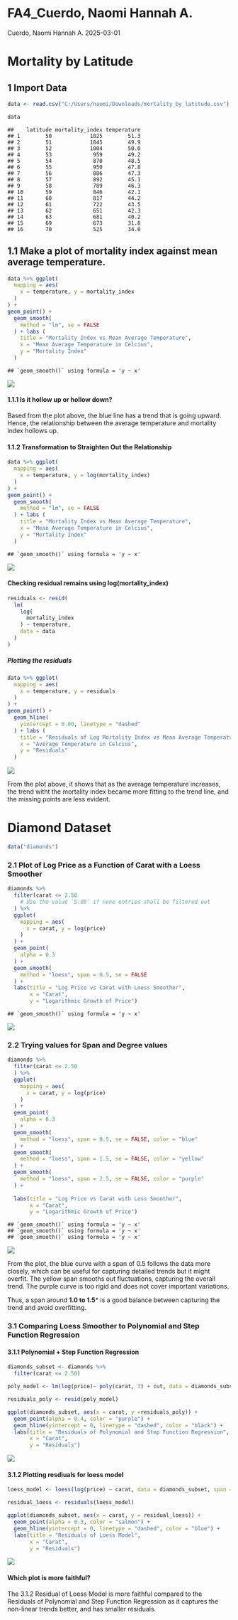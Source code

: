 FA4_Cuerdo, Naomi Hannah A.
================
Cuerdo, Naomi Hannah A.
2025-03-01

# Mortality by Latitude

## 1 Import Data

``` r
data <- read.csv("C:/Users/naomi/Downloads/mortality_by_latitude.csv")

data
```

    ##    latitude mortality_index temperature
    ## 1        50            1025        51.3
    ## 2        51            1045        49.9
    ## 3        52            1004        50.0
    ## 4        53             959        49.2
    ## 5        54             870        48.5
    ## 6        55             950        47.8
    ## 7        56             886        47.3
    ## 8        57             892        45.1
    ## 9        58             789        46.3
    ## 10       59             846        42.1
    ## 11       60             817        44.2
    ## 12       61             722        43.5
    ## 13       62             651        42.3
    ## 14       63             681        40.2
    ## 15       69             673        31.8
    ## 16       70             525        34.0

## 1.1 Make a plot of mortality index against mean average temperature.

``` r
data %>% ggplot(
  mapping = aes(
    x = temperature, y = mortality_index
  )
) +
geom_point() +
  geom_smooth(
    method = "lm", se = FALSE
  ) + labs (
    title = "Mortality Index vs Mean Average Temperature",
    x = "Mean Average Temperature in Celcius",
    y = "Mortality Index"
  )
```

    ## `geom_smooth()` using formula = 'y ~ x'

![](FA4_Cuerdo,-Naomi-Hannah-A._files/figure-gfm/mortality%20index%20plot-1.png)<!-- -->

#### 1.1.1 Is it hollow up or hollow down?

Based from the plot above, the blue line has a trend that is going
upward. Hence, the relationship between the average temperature and
mortality index hollows up.

#### 1.1.2 Transformation to Straighten Out the Relationship

``` r
data %>% ggplot(
  mapping = aes(
    x = temperature, y = log(mortality_index)
  )
) +
geom_point() +
  geom_smooth(
    method = "lm", se = FALSE
  ) + labs (
    title = "Mortality Index vs Mean Average Temperature",
    x = "Mean Average Temperature in Celcius",
    y = "Mortality Index"
  )
```

    ## `geom_smooth()` using formula = 'y ~ x'

![](FA4_Cuerdo,-Naomi-Hannah-A._files/figure-gfm/transformation-1.png)<!-- -->

#### Checking residual remains using log(mortality_index)

``` r
residuals <- resid(
  lm(
    log(
      mortality_index
    ) ~ temperature,
    data = data
  )
)
```

##### Plotting the residuals

``` r
data %>% ggplot(
  mapping = aes(
    x = temperature, y = residuals
  )
) +
geom_point() +
  geom_hline(
    yintercept = 0.00, linetype = "dashed"
  ) + labs (
    title = "Residuals of Log Mortality Index vs Mean Average Temperature",
    x = "Average Temperature in Celcius",
    y = "Residuals"
  )
```

![](FA4_Cuerdo,-Naomi-Hannah-A._files/figure-gfm/residuals%20plot-1.png)<!-- -->

From the plot above, it shows that as the average temperature increases,
the trend witht the mortality index became more fitting to the trend
line, and the missing points are less evident.

# Diamond Dataset

``` r
data("diamonds")
```

### 2.1 Plot of Log Price as a Function of Carat with a Loess Smoother

``` r
diamonds %>%
  filter(carat <= 2.50
    # Use the value `5.00` if none entries shall be filtered out
  ) %>%
  ggplot(
    mapping = aes(
      x = carat, y = log(price)
    )
  ) +
  geom_point(
    alpha = 0.3
  ) +
  geom_smooth(
    method = "loess", span = 0.5, se = FALSE
  ) +
  labs(title = "Log Price vs Carat with Loess Smoother",
       x = "Carat",
       y = "Logarithmic Growth of Price")
```

    ## `geom_smooth()` using formula = 'y ~ x'

![](FA4_Cuerdo,-Naomi-Hannah-A._files/figure-gfm/unnamed-chunk-1-1.png)<!-- -->

### 2.2 Trying values for Span and Degree values

``` r
diamonds %>%
  filter(carat <= 2.50
  ) %>%
  ggplot(
    mapping = aes(
      x = carat, y = log(price)
    )
  ) +
  geom_point(
    alpha = 0.3
  ) +
  geom_smooth(
    method = "loess", span = 0.5, se = FALSE, color = "blue"
  ) +
  geom_smooth(
    method = "loess", span = 1.5, se = FALSE, color = "yellow"
  ) +
  geom_smooth(
    method = "loess", span = 2.5, se = FALSE, color = "purple"
  ) +
  
  labs(title = "Log Price vs Carat with Loss Smoother",
       x = "Carat",
       y = "Logarithmic Growth of Price")
```

    ## `geom_smooth()` using formula = 'y ~ x'
    ## `geom_smooth()` using formula = 'y ~ x'
    ## `geom_smooth()` using formula = 'y ~ x'

![](FA4_Cuerdo,-Naomi-Hannah-A._files/figure-gfm/unnamed-chunk-2-1.png)<!-- -->

From the plot, the blue curve with a span of 0.5 follows the data more
closely, which can be useful for capturing detailed trends but it might
overfit. The yellow span smooths out fluctuations, capturing the overall
trend. The purple curve is too rigid and does not cover important
variations.

Thus, a span around **1.0 to 1.5**\* is a good balance between capturing
the trend and avoid overfitting.

### 3.1 Comparing Loess Smoother to Polynomial and Step Function Regression

#### 3.1.1 Polynomial + Step Function Regression

``` r
diamonds_subset <- diamonds %>%
  filter(carat <= 2.50)

poly_model <- lm(log(price)~ poly(carat, 3) + cut, data = diamonds_subset)

residuals_poly <- resid(poly_model)

ggplot(diamonds_subset, aes(x = carat, y =residuals_poly)) +
  geom_point(alpha = 0.4, color = "purple") +
  geom_hline(yintercept = 0, linetype = "dashed", color = "black") +
  labs(title = "Residuals of Polynomial and Step Function Regression", 
       x = "Carat",
       y = "Residuals")
```

![](FA4_Cuerdo,-Naomi-Hannah-A._files/figure-gfm/unnamed-chunk-3-1.png)<!-- -->

#### 3.1.2 Plotting resdiuals for loess model

``` r
loess_model <- loess(log(price) ~ carat, data = diamonds_subset, span = 0.5)

residual_loess <- residuals(loess_model)

ggplot(diamonds_subset, aes(x = carat, y = residual_loess)) +
  geom_point(alpha = 0.3, color = "salmon") +
  geom_hline(yintercept = 0, linetype = "dashed", color = "blue") +
  labs(title = "Residuals of Loess Model", 
       x = "Carat",
       y = "Residuals")
```

![](FA4_Cuerdo,-Naomi-Hannah-A._files/figure-gfm/unnamed-chunk-4-1.png)<!-- -->

#### Which plot is more faithful?

The 3.1.2 Residual of Loess Model is more faithful compared to the
Residuals of Polynomial and Step Function Regression as it captures the
non-linear trends better, and has smaller residuals.
